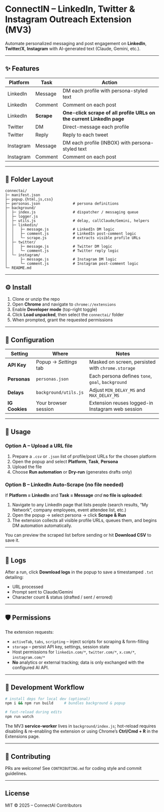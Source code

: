 # ConnectIN – LinkedIn, Twitter & Instagram Outreach Extension (MV3)

Automate personalized messaging and post engagement on **LinkedIn**, **Twitter/X**, **Instagram** with AI-generated text (Claude, Gemini, etc.).

---

## ✨ Features

| Platform   | Task     | Action                                                               |
|------------|----------|----------------------------------------------------------------------|
| LinkedIn   | Message  | DM each profile with persona-styled text                             |
| LinkedIn   | Comment  | Comment on each post                                                 |
| LinkedIn   | **Scrape** | **One-click scrape of all profile URLs on the current LinkedIn page** |
| Twitter    | DM       | Direct-message each profile                                          |
| Twitter    | Reply    | Reply to each tweet                                                  |
| Instagram  | Message  | DM each profile (INBOX) with persona-styled text                     |
| Instagram  | Comment  | Comment on each post                                                 |

---

## 📁 Folder Layout

```
connectai/
├─ manifest.json
├─ popup.{html,js,css}
├─ personas.json               # persona definitions
├─ background/
│  ├─ index.js                 # dispatcher / messaging queue
│  ├─ logger.js
│  ├─ utils.js                 # delay, callClaude/Gemini, helpers
│  ├─ linkedin/
│  │   ├─ message.js           # LinkedIn DM logic
│  │   ├─ comment.js           # LinkedIn post-comment logic
│  │   └─ scrape.js            # extracts visible profile URLs
│  ├─ twitter/
│  │   ├─ message.js           # Twitter DM logic
│  │   └─ comment.js           # Twitter reply logic
│  └─ instagram/
│      ├─ message.js           # Instagram DM logic
│      └─ comment.js           # Instagram post-comment logic
└─ README.md
```

---

## ⚙️ Install

1. Clone or unzip the repo  
2. Open **Chrome** and navigate to `chrome://extensions`  
3. Enable **Developer mode** (top-right toggle)  
4. Click **Load unpacked**, then select the `connectai/` folder  
5. When prompted, grant the requested permissions

---

## 🔧 Configuration

| Setting         | Where                               | Notes                                               |
|-----------------|-------------------------------------|-----------------------------------------------------|
| **API Key**     | Popup → *Settings* tab              | Masked on screen, persisted with `chrome.storage`   |
| **Personas**    | `personas.json`                     | Each persona defines `tone`, `goal`, `background`   |
| **Delays**      | `background/utils.js`               | Adjust `MIN_DELAY_MS` and `MAX_DELAY_MS`            |
| **IG Cookies**  | Your browser session                | Extension reuses logged-in Instagram web session    |

---

## 🚀 Usage

### Option A – Upload a URL file

1. Prepare a `.csv` or `.json` list of profile/post URLs for the chosen platform  
2. Open the popup and select **Platform**, **Task**, **Persona**  
3. Upload the file  
4. Choose **Run automation** or **Dry-run** (generates drafts only)

### Option B – LinkedIn Auto-Scrape (no file needed)

If **Platform = LinkedIn** and **Task = Message** *and* **no file is uploaded**:

1. Navigate to any LinkedIn page that lists people (search results, “My Network”, company employees, event attendee list, etc.)  
2. Open the popup → select persona → click **Scrape & Run**  
3. The extension collects all visible profile URLs, queues them, and begins DM automation automatically.

You can preview the scraped list before sending or hit **Download CSV** to save it.

---

## 📜 Logs

After a run, click **Download logs** in the popup to save a timestamped `.txt` detailing:

- URL processed  
- Prompt sent to Claude/Gemini  
- Character count & status (drafted / sent / errored)

---

## 🛡️ Permissions

The extension requests:

- `activeTab`, `tabs`, `scripting` – inject scripts for scraping & form-filling  
- `storage` – persist API key, settings, session state  
- Host permissions for `linkedin.com/*`, `twitter.com/*`, `x.com/*`, `instagram.com/*`  
- **No** analytics or external tracking; data is only exchanged with the configured AI API.

---

## 🔄 Development Workflow

```bash
# install deps for local dev (optional)
npm i && npm run build     # bundles background & popup

# fast-reload during edits
npm run watch
```

The MV3 **service-worker** lives in `background/index.js`; hot-reload requires disabling & re-enabling the extension or using Chrome’s **Ctrl/Cmd + R** in the Extensions page.

---

## 🤝 Contributing

PRs are welcome! See `CONTRIBUTING.md` for coding style and commit guidelines.

---

## License

MIT © 2025 – ConnectAI Contributors
